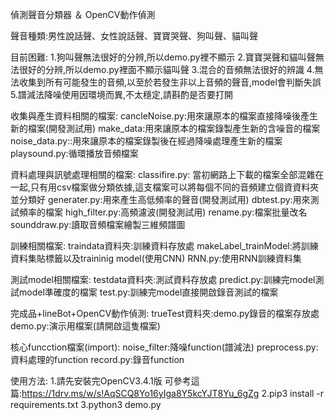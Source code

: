偵測聲音分類器 ＆ OpenCV動作偵測<br>

聲音種類:男性說話聲、女性說話聲、寶寶哭聲、狗叫聲、貓叫聲

目前困難:
1.狗叫聲無法很好的分辨,所以demo.py裡不顯示
2.寶寶哭聲和貓叫聲無法很好的分辨,所以demo.py裡面不顯示貓叫聲
3.混合的音頻無法很好的辨識
4.無法收集到所有可能發生的音頻,以至於若發生非以上音頻的聲音,model會判斷失誤
5.譜減法降噪使用因環境而異,不太穩定,請斟酌是否要打開




收集與產生資料相關的檔案:
cancleNoise.py:用來讓原本的檔案直接降噪後產生新的檔案(開發測試用)
make_data:用來讓原本的檔案錄製產生新的含噪音的檔案
noise_data.py::用來讓原本的檔案錄製後在經過降噪處理產生新的檔案
playsound.py:循環播放音頻檔案




資料處理與訊號處理相關的檔案:
classifire.py: 當初網路上下載的檔案全部混雜在一起,只有用csv檔案做分類依據,這支檔案可以將每個不同的音頻建立個資資料夾並分類好
generater.py:用來產生高低頻率的聲音(開發測試用)
dbtest.py:用來測試頻率的檔案
high_filter.py:高頻濾波(開發測試用)
rename.py:檔案批量改名
sounddraw.py:讀取音頻檔案繪製三維頻譜圖




訓練相關檔案:
traindata資料夾:訓練資料存放處
makeLabel_trainModel:將訓練資料集貼標籤以及traininig model(使用CNN)
RNN.py:使用RNN訓練資料集




測試model相關檔案:
testdata資料夾:測試資料存放處
predict.py:訓練完model測試model準確度的檔案
test.py:訓練完model直接開啟錄音測試的檔案




完成品+lineBot+OpenCV動作偵測:
trueTest資料夾:demo.py錄音的檔案存放處
demo.py:演示用檔案(請開啟這隻檔案)




核心funcction檔案(import):
noise_filter:降噪function(譜減法)
preprocess.py:資料處理的function
record.py:錄音function




使用方法:
1.請先安裝完OpenCV3.4.1版
可參考這篇:https://1drv.ms/w/s!AqSCQ8Yo16yIga8Y5kcYJT8Yu_6gZg
2.pip3 install -r requirements.txt
3.python3 demo.py

